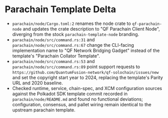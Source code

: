 # Parachain Template Delta

- `parachain/node/Cargo.toml:2` renames the node crate to `qf-parachain-node` and updates the crate description to "QF Parachain Client Node", diverging from the stock `parachain-template-node` branding.
- `parachain/node/src/command.rs:31` and `parachain/node/src/command.rs:67` change the CLI-facing implementation name to "QF Network Bridging Gadget" instead of the template's "Parachain Collator Template".
- `parachain/node/src/command.rs:53` and `parachain/node/src/command.rs:89` point support requests to `https://github.com/QuantumFusion-network/qf-solochain/issues/new` and set the copyright start year to 2024, replacing the template's Parity URL and 2020 baseline.
- Checked runtime, service, chain-spec, and XCM configuration sources against the Polkadot SDK template commit recorded in `parachain/node/README.md` and found no functional deviations; configuration, consensus, and pallet wiring remain identical to the upstream parachain template.

